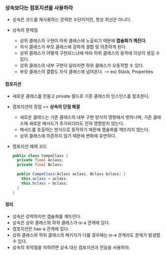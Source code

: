 ### 상속보다는 컴포지션을 사용하라

- 상속은 코드를 재사용하는 강력한 수단이지만, 항상 최선은 아니다.

- 상속의 문제점
  - 상위 클래스의 구현이 하위 클래스에 노출되기 때문에 **캡슐화가 깨진다.**
  - 자식 클래스가 부모 클래스에 강하게 결합 및 의존하게 된다.
  - 상위 클래스가 어떻게 구현되느냐에 따라 하위 클래스의 동작에 이상이 생길 수 있다.
  - 상위 클래스의 내부 구현이 달라지면 하위 클래스가 오동작할 수 있다.
  - 부모 클래스의 결함도 자식 클래스에 넘어온다. -> ex) Stack, Properties

#### 컴포지션

- 새로운 클래스를 만들고 private 필드로 기존 클래스의 인스턴스를 참조한다.

- 컴포지션의 장점 => **상속의 단점 해결**

  - 새로운 클래스는 기존 클래스의 내부 구현 방식의 영향에서 벗어나며, 기존 클래스에 새로운 메서드가 추가되더라도 전혀 영향받지 않는다.
  - 메서드를 호출하는 방식으로 동작하기 때문에 캠슐화를 깨뜨리지 않는다.
  - 상위 클래스에 의존하지 않기 때문에 변화에 유연하다.

- 컴포지션 예제 코드

  ```java
  public class CompoClass {
    private final Aclass;
    private final Bclass;
    
    public CompoClass(Aclass aclass, Bclass bclass) {
      this.aclass = aclass;
      this.bclass = bclass;
    }
  }
  ```

#### 정리

- 상속은 강력하지만 캡슐화를 깨뜨린다.
- 상속은 상위 클래스와 하위 클래스가 is-a 관계에 있다.
- 컴포지션은 has-a 관계에 있다.
- 상위 클래스와 하위 클래스의 패키지가 다를 경우에는 is-a 관계라도 문제가 발생할 수 있다.
- 상속의 취약점을 피하려면 상속 대신 컴포지션과 전달을 사용하자.